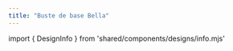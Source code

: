 ```yaml
---
title: "Buste de base Bella"
---
```


import { DesignInfo } from 'shared/components/designs/info.mjs'

<DesignInfo design='bella' docs />

